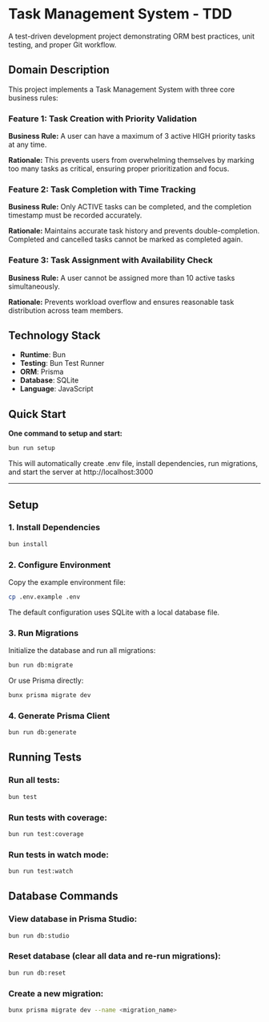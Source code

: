 # Task Management System - TDD

A test-driven development project demonstrating ORM best practices, unit testing, and proper Git workflow.

## Domain Description

This project implements a Task Management System with three core business rules:

### Feature 1: Task Creation with Priority Validation
**Business Rule:** A user can have a maximum of 3 active HIGH priority tasks at any time.

**Rationale:** This prevents users from overwhelming themselves by marking too many tasks as critical, ensuring proper prioritization and focus.

### Feature 2: Task Completion with Time Tracking
**Business Rule:** Only ACTIVE tasks can be completed, and the completion timestamp must be recorded accurately.

**Rationale:** Maintains accurate task history and prevents double-completion. Completed and cancelled tasks cannot be marked as completed again.

### Feature 3: Task Assignment with Availability Check
**Business Rule:** A user cannot be assigned more than 10 active tasks simultaneously.

**Rationale:** Prevents workload overflow and ensures reasonable task distribution across team members.

## Technology Stack

- **Runtime**: Bun
- **Testing**: Bun Test Runner
- **ORM**: Prisma
- **Database**: SQLite
- **Language**: JavaScript

## Quick Start

**One command to setup and start:**

```bash
bun run setup
```

This will automatically create .env file, install dependencies, run migrations, and start the server at http://localhost:3000

---

## Setup

### 1. Install Dependencies

```bash
bun install
```

### 2. Configure Environment

Copy the example environment file:

```bash
cp .env.example .env
```

The default configuration uses SQLite with a local database file.

### 3. Run Migrations

Initialize the database and run all migrations:

```bash
bun run db:migrate
```

Or use Prisma directly:

```bash
bunx prisma migrate dev
```

### 4. Generate Prisma Client

```bash
bun run db:generate
```

## Running Tests

### Run all tests:

```bash
bun test
```

### Run tests with coverage:

```bash
bun run test:coverage
```

### Run tests in watch mode:

```bash
bun run test:watch
```

## Database Commands

### View database in Prisma Studio:

```bash
bun run db:studio
```

### Reset database (clear all data and re-run migrations):

```bash
bun run db:reset
```

### Create a new migration:

```bash
bunx prisma migrate dev --name <migration_name>
```
